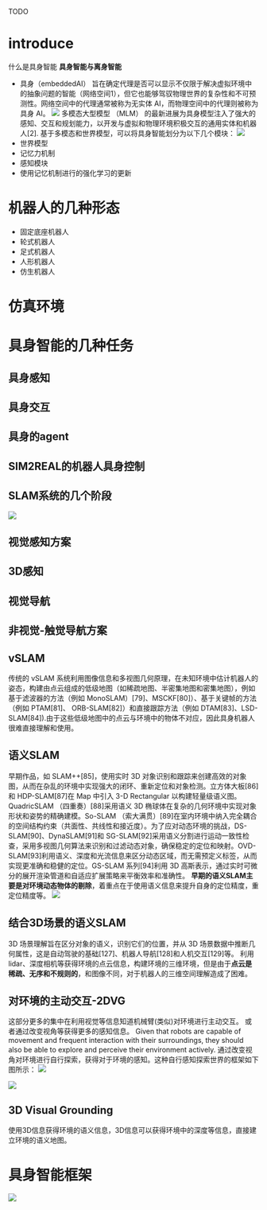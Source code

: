 TODO
# introduce
什么是具身智能
**具身智能与离身智能**
- 具身（embeddedAI）
旨在确定代理是否可以显示不仅限于解决虚拟环境中的抽象问题的智能（网络空间1），但它也能够驾驭物理世界的复杂性和不可预测性。网络空间中的代理通常被称为无实体 AI，而物理空间中的代理则被称为具身 AI。
![](images/2024-12-11-12-51-34.png)
多模态大型模型 （MLM） 的最新进展为具身模型注入了强大的感知、交互和规划能力，以开发与虚拟和物理环境积极交互的通用实体和机器人[2].
基于多模态和世界模型，可以将具身智能划分为以下几个模块：
![](images/2024-12-11-20-36-43.png)
- 世界模型
- 记忆力机制
- 感知模块
- 使用记忆机制进行的强化学习的更新

# 机器人的几种形态
- 固定底座机器人
- 轮式机器人
- 足式机器人
- 人形机器人
- 仿生机器人

# 仿真环境

# 具身智能的几种任务
## 具身感知

## 具身交互

## 具身的agent

## SIM2REAL的机器人具身控制




## SLAM系统的几个阶段
![](images/2024-12-11-16-23-23.png)

## 视觉感知方案

## 3D感知

## 视觉导航

## 非视觉-触觉导航方案

## 
## vSLAM
传统的 vSLAM 系统利用图像信息和多视图几何原理，在未知环境中估计机器人的姿态，构建由点云组成的低级地图（如稀疏地图、半密集地图和密集地图），例如基于滤波器的方法（例如 MonoSLAM）[79]、MSCKF[80]）、基于关键帧的方法（例如 PTAM[81]、 ORB-SLAM[82]）和直接跟踪方法（例如 DTAM[83]、LSD-SLAM[84]).由于这些低级地图中的点云与环境中的物体不对应，因此具身机器人很难直接理解和使用。
## 语义SLAM
早期作品，如 SLAM++[85]，使用实时 3D 对象识别和跟踪来创建高效的对象图，从而在杂乱的环境中实现强大的闭环、重新定位和对象检测。立方体大板[86]和 HDP-SLAM[87]在 Map 中引入 3-D Rectangular 以构建轻量级语义图。QuadricSLAM （四重奏）[88]采用语义 3D 椭球体在复杂的几何环境中实现对象形状和姿势的精确建模。So-SLAM （索大满贯）[89]在室内环境中纳入完全耦合的空间结构约束（共面性、共线性和接近度）。为了应对动态环境的挑战，DS-SLAM[90]、DynaSLAM[91]和 SG-SLAM[92]采用语义分割进行运动一致性检查，采用多视图几何算法来识别和过滤动态对象，确保稳定的定位和映射。OVD-SLAM[93]利用语义、深度和光流信息来区分动态区域，而无需预定义标签，从而实现更准确和稳健的定位。GS-SLAM 系列[94]利用 3D 高斯表示，通过实时可微分的展开渲染管道和自适应扩展策略来平衡效率和准确性。
**早期的语义SLAM主要是对环境动态物体的剔除**，着重点在于使用语义信息来提升自身的定位精度，重定位精度等。
![](images/2024-12-11-19-12-52.png)
## 结合3D场景的语义SLAM
3D 场景理解旨在区分对象的语义，识别它们的位置，并从 3D 场景数据中推断几何属性，这是自动驾驶的基础[127]、机器人导航[128]和人机交互[129]等。
利用lidar、深度相机等获得环境的点云信息，构建环境的三维环境，但是由于**点云是稀疏、无序和不规则的**，和图像不同，对于机器人的三维空间理解造成了困难。
## 对环境的主动交互-2DVG
这部分更多的集中在利用视觉等信息知道机械臂(类似)对环境进行主动交互。
或者通过改变视角等获得更多的感知信息。
Given that robots are capable of movement and frequent interaction with their surroundings, they should also be able to explore and perceive their environment actively.
通过改变视角对环境进行自行探索，获得对于环境的感知。这种自行感知探索世界的框架如下图所示：
![](images/2024-12-11-19-37-54.png)

![](images/2024-12-11-19-34-20.png)

## 3D Visual Grounding
使用3D信息获得环境的语义信息，3D信息可以获得环境中的深度等信息，直接建立环境的语义地图。

# 具身智能框架
![](images/2024-12-11-20-10-03.png)
